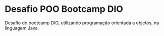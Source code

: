 # Desafio POO Bootcamp DIO

Desafio do bootcamp DIO, utilizando programação orientada a objetos, na linguagem Java.
